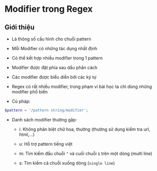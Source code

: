 # Modifier trong Regex
## Giới thiệu
- Là thông số cấu hình cho chuỗi pattern

- Mỗi Modifier có những tác dụng nhất định

- Có thể kết hợp nhiều modifier trong 1 pattern

- Modifier được đặt phía sau dấu phân cách

- Các modifier được biểu diễn bởi các ký tự

- Regex có rất nhiều modifier, trong phạm vi bài học ta chỉ dùng những modifier phổ biến

- Cú pháp:
```php
$pattern = '/pattern string/modifier';
```

- Danh sách modifier thường gặp:
    - i: Không phân biệt chữ hoa, thường (thường sử dụng kiểm tra url, html,...)

    - u: Hỗ trợ pattern tiếng việt

    - m: Tìm kiếm đầu chuỗi `^` và cuối chuỗi `$` trên một dòng (multi line)

    - s: Tìm kiếm cả chuỗi xuống dòng (`single line`)